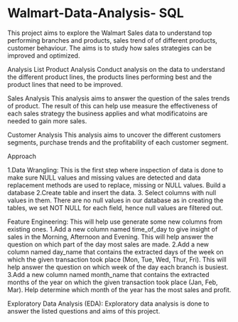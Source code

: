 # Walmart-Data-Analysis- SQL

This project aims to explore the Walmart Sales data to understand top performing branches and products, sales trend of of different products, customer behaviour. The aims is to study how sales strategies can be improved and optimized.

Analysis List
Product Analysis
Conduct analysis on the data to understand the different product lines, the products lines performing best and the product lines that need to be improved.

Sales Analysis
This analysis aims to answer the question of the sales trends of product. The result of this can help use measure the effectiveness of each sales strategy the business applies and what modificatoins are needed to gain more sales.

Customer Analysis
This analysis aims to uncover the different customers segments, purchase trends and the profitability of each customer segment.

Approach

1.Data Wrangling: This is the first step where inspection of data is done to make sure NULL values and missing values are detected and data replacement methods are used to replace, missing or NULL values.
Build a database
2.Create table and insert the data.
3. Select columns with null values in them. There are no null values in our database as in creating the tables, we set NOT NULL for each field, hence null values are filtered out.

Feature Engineering: This will help use generate some new columns from existing ones.
1.Add a new column named time_of_day to give insight of sales in the Morning, Afternoon and Evening. This will help answer the question on which part of the day most sales are made.
2.Add a new column named day_name that contains the extracted days of the week on which the given transaction took place (Mon, Tue, Wed, Thur, Fri). This will help answer the question on which week of the day each branch is busiest.
3.Add a new column named month_name that contains the extracted months of the year on which the given transaction took place (Jan, Feb, Mar). Help determine which month of the year has the most sales and profit.

Exploratory Data Analysis (EDA): Exploratory data analysis is done to answer the listed questions and aims of this project.
